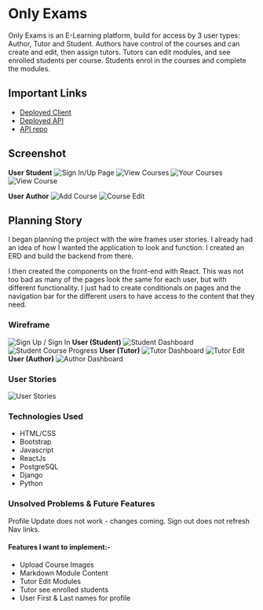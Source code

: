 # Only Exams

Only Exams is an E-Learning platform, build for access by 3 user types: Author, Tutor and Student. 
Authors have control of the courses and can create and edit, then assign tutors.
Tutors can edit modules, and see enrolled students per course.
Students enrol in the courses and complete the modules.

## Important Links

- [Deployed Client](https://award59.github.io/Only-Exams-Client/)
- [Deployed API](https://capstone-proj-api.herokuapp.com/)
- [API repo](https://github.com/AWard59/Only-Exams-API)

## Screenshot

**User Student**
![Sign In/Up Page](https://i.imgur.com/Z9bBlEM.png)
![View Courses](https://i.imgur.com/Iv044QO.png)
![Your Courses](https://i.imgur.com/42zuNca.png)
![View Course](https://i.imgur.com/la6kanf.png)

**User Author**
![Add Course](https://i.imgur.com/VjMT25W.png)
![Course Edit](https://i.imgur.com/YvzetRb.png)


## Planning Story

I began planning the project with the wire frames user stories. I already had an idea of how I wanted the application to look and function. I created an ERD and build the backend from there.

I then created the components on the front-end with React. This was not too bad as many of the pages look the same for each user, but with different functionality. I just had to create conditionals on pages and the navigation bar for the different users to have access to the content that they need.

### Wireframe

![Sign Up / Sign In](https://i.imgur.com/Z0KZ5Om.png)
**User (Student)**
![Student Dashboard](https://i.imgur.com/0mixB7c.png)
![Student Course Progress](https://i.imgur.com/oKTGgYZ.png)
**User (Tutor)**
![Tutor Dashboard](https://i.imgur.com/8eX7bsm.png)
![Tutor Edit](https://i.imgur.com/ZngdyVq.png)
**User (Author)**
![Author Dashboard](https://i.imgur.com/ugNj8SB.png)

### User Stories

![User Stories](https://i.imgur.com/tLikdbE.png)

### Technologies Used

- HTML/CSS
- Bootstrap
- Javascript
- ReactJs
- PostgreSQL
- Django
- Python

### Unsolved Problems & Future Features

Profile Update does not work - changes coming.
Sign out does not refresh Nav links.

#### Features I want to implement:-

- Upload Course Images
- Markdown Module Content
- Tutor Edit Modules
- Tutor see enrolled students
- User First & Last names for profile
